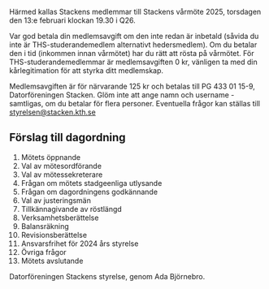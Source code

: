 <!-- 
.. title: Kallelse till vårmöte 2025
.. slug: varmote
.. date: 2025-01-23 22:21:00 CET
.. description: Kallelse till och dagordning för Stackens vårmöte 2025.
.. category: 2025
-->

Härmed kallas Stackens medlemmar till Stackens vårmöte 2025, torsdagen
den 13:e februari klockan 19.30 i Q26.

<!-- TEASER_END -->

Var god betala din medlemsavgift om den inte redan är inbetald (såvida
du inte är THS-studerandemedlem alternativt hedersmedlem). Om du
betalar den i tid (inkommen innan vårmötet) har du rätt att rösta på
vårmötet. För THS-studerandemedlemmar är medlemsavgiften 0 kr,
vänligen ta med din kårlegitimation för att styrka ditt medlemskap.

Medlemsavgiften är för närvarande 125 kr och betalas till PG 433 01
15-9, Datorföreningen Stacken. Glöm inte att ange namn och username -
samtligas, om du betalar för flera personer. Eventuella frågor kan
ställas till styrelsen@stacken.kth.se

## Förslag till dagordning

1. Mötets öppnande
2. Val av mötesordförande
3. Val av mötessekreterare
4. Frågan om mötets stadgeenliga utlysande
5. Frågan om dagordningens godkännande
6. Val av justeringsmän
7. Tillkännagivande av röstlängd
8. Verksamhetsberättelse
9. Balansräkning
10. Revisionsberättelse
11. Ansvarsfrihet för 2024 års styrelse
12. Övriga frågor
13. Mötets avslutande

Datorföreningen Stackens styrelse, genom Ada Björnebro.
